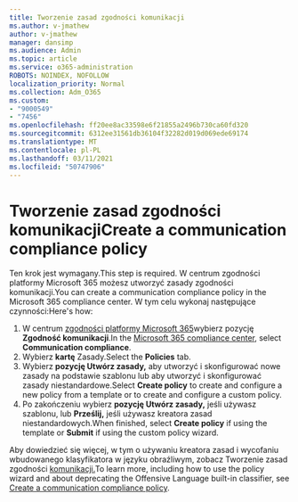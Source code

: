 ```yaml
---
title: Tworzenie zasad zgodności komunikacji
ms.author: v-jmathew
author: v-jmathew
manager: dansimp
ms.audience: Admin
ms.topic: article
ms.service: o365-administration
ROBOTS: NOINDEX, NOFOLLOW
localization_priority: Normal
ms.collection: Adm_O365
ms.custom:
- "9000549"
- "7456"
ms.openlocfilehash: ff20ee8ac33598e6f21855a2496b730ca60fd320
ms.sourcegitcommit: 6312ee31561db36104f32282d019d069ede69174
ms.translationtype: MT
ms.contentlocale: pl-PL
ms.lasthandoff: 03/11/2021
ms.locfileid: "50747906"
---
```

# <a name="create-a-communication-compliance-policy"></a><span data-ttu-id="9bd3d-102">Tworzenie zasad zgodności komunikacji</span><span class="sxs-lookup"><span data-stu-id="9bd3d-102">Create a communication compliance policy</span></span>

<span data-ttu-id="9bd3d-103">Ten krok jest wymagany.</span><span class="sxs-lookup"><span data-stu-id="9bd3d-103">This step is required.</span></span> <span data-ttu-id="9bd3d-104">W centrum zgodności platformy Microsoft 365 możesz utworzyć zasady zgodności komunikacji.</span><span class="sxs-lookup"><span data-stu-id="9bd3d-104">You can create a communication compliance policy in the Microsoft 365 compliance center.</span></span> <span data-ttu-id="9bd3d-105">W tym celu wykonaj następujące czynności:</span><span class="sxs-lookup"><span data-stu-id="9bd3d-105">Here's how:</span></span>

1. <span data-ttu-id="9bd3d-106">W centrum [zgodności platformy Microsoft 365](https://go.microsoft.com/fwlink/?linkid=2130502)wybierz pozycję **Zgodność komunikacji**.</span><span class="sxs-lookup"><span data-stu-id="9bd3d-106">In the [Microsoft 365 compliance center](https://go.microsoft.com/fwlink/?linkid=2130502), select **Communication compliance**.</span></span>
2. <span data-ttu-id="9bd3d-107">Wybierz **kartę** Zasady.</span><span class="sxs-lookup"><span data-stu-id="9bd3d-107">Select the **Policies** tab.</span></span>
3. <span data-ttu-id="9bd3d-108">Wybierz **pozycję Utwórz zasady,** aby utworzyć i skonfigurować nowe zasady na podstawie szablonu lub aby utworzyć i skonfigurować zasady niestandardowe.</span><span class="sxs-lookup"><span data-stu-id="9bd3d-108">Select **Create policy** to create and configure a new policy from a template or to create and configure a custom policy.</span></span>
4. <span data-ttu-id="9bd3d-109">Po zakończeniu wybierz **pozycję Utwórz zasady,** jeśli używasz szablonu, lub **Prześlij,** jeśli używasz kreatora zasad niestandardowych.</span><span class="sxs-lookup"><span data-stu-id="9bd3d-109">When finished, select **Create policy** if using the template or **Submit** if using the custom policy wizard.</span></span>

<span data-ttu-id="9bd3d-110">Aby dowiedzieć się więcej, w tym o używaniu kreatora zasad i wycofaniu wbudowanego klasyfikatora w języku obraźliwym, zobacz Tworzenie zasad zgodności [komunikacji.](https://go.microsoft.com/fwlink/?linkid=2129079)</span><span class="sxs-lookup"><span data-stu-id="9bd3d-110">To learn more, including how to use the policy wizard and about deprecating the Offensive Language built-in classifier, see [Create a communication compliance policy](https://go.microsoft.com/fwlink/?linkid=2129079).</span></span>
